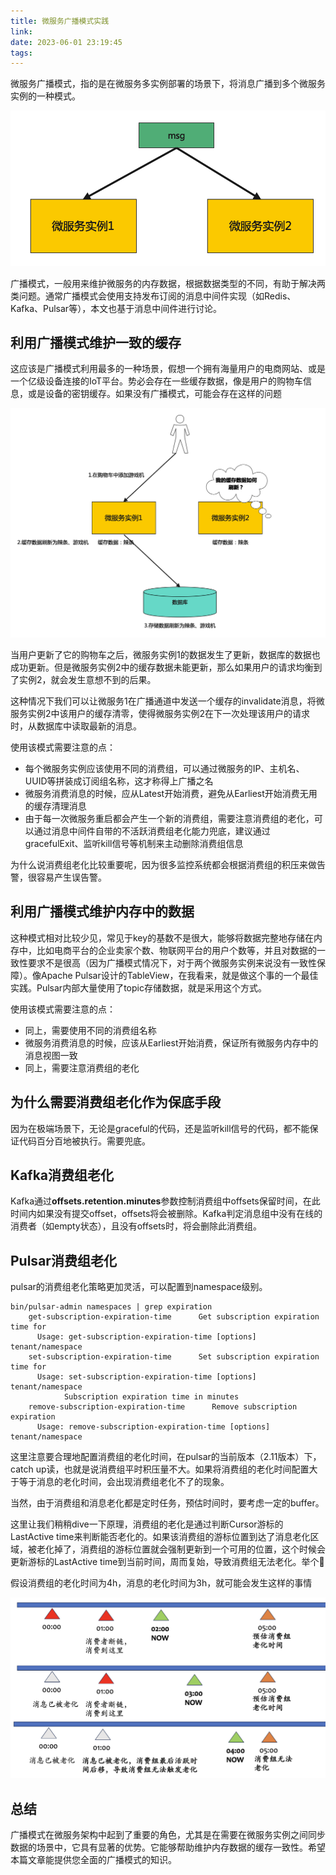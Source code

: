 ```yaml
---
title: 微服务广播模式实践
link:
date: 2023-06-01 23:19:45
tags:
---
```


微服务广播模式，指的是在微服务多实例部署的场景下，将消息广播到多个微服务实例的一种模式。

![Untitled](Images/20230601p1.png)

广播模式，一般用来维护微服务的内存数据，根据数据类型的不同，有助于解决两类问题。通常广播模式会使用支持发布订阅的消息中间件实现（如Redis、Kafka、Pulsar等），本文也基于消息中间件进行讨论。

## 利用广播模式维护一致的缓存

这应该是广播模式利用最多的一种场景，假想一个拥有海量用户的电商网站、或是一个亿级设备连接的IoT平台。势必会存在一些缓存数据，像是用户的购物车信息，或是设备的密钥缓存。如果没有广播模式，可能会存在这样的问题

![Untitled](Images/20230601p2.png)

当用户更新了它的购物车之后，微服务实例1的数据发生了更新，数据库的数据也成功更新。但是微服务实例2中的缓存数据未能更新，那么如果用户的请求均衡到了实例2，就会发生意想不到的后果。

这种情况下我们可以让微服务1在广播通道中发送一个缓存的invalidate消息，将微服务实例2中该用户的缓存清零，使得微服务实例2在下一次处理该用户的请求时，从数据库中读取最新的消息。

使用该模式需要注意的点：

- 每个微服务实例应该使用不同的消费组，可以通过微服务的IP、主机名、UUID等拼装成订阅组名称，这才称得上广播之名
- 微服务消费消息的时候，应从Latest开始消费，避免从Earliest开始消费无用的缓存清理消息
- 由于每一次微服务重启都会产生一个新的消费组，需要注意消费组的老化，可以通过消息中间件自带的不活跃消费组老化能力兜底，建议通过gracefulExit、监听kill信号等机制来主动删除消费组信息

为什么说消费组老化比较重要呢，因为很多监控系统都会根据消费组的积压来做告警，很容易产生误告警。

## 利用广播模式维护内存中的数据

这种模式相对比较少见，常见于key的基数不是很大，能够将数据完整地存储在内存中，比如电商平台的企业卖家个数、物联网平台的用户个数等，并且对数据的一致性要求不是很高（因为广播模式情况下，对于两个微服务实例来说没有一致性保障）。像Apache Pulsar设计的TableView，在我看来，就是做这个事的一个最佳实践。Pulsar内部大量使用了topic存储数据，就是采用这个方式。

使用该模式需要注意的点：

- 同上，需要使用不同的消费组名称
- 微服务消费消息的时候，应该从Earliest开始消费，保证所有微服务内存中的消息视图一致
- 同上，需要注意消费组的老化

## 为什么需要消费组老化作为保底手段

因为在极端场景下，无论是graceful的代码，还是监听kill信号的代码，都不能保证代码百分百地被执行。需要兜底。

## Kafka消费组老化

Kafka通过**offsets.retention.minutes**参数控制消费组中offsets保留时间，在此时间内如果没有提交offset，offsets将会被删除。Kafka判定消息组中没有在线的消费者（如empty状态），且没有offsets时，将会删除此消费组。

## Pulsar消费组老化

pulsar的消费组老化策略更加灵活，可以配置到namespace级别。

```
bin/pulsar-admin namespaces | grep expiration
    get-subscription-expiration-time      Get subscription expiration time for 
      Usage: get-subscription-expiration-time [options] tenant/namespace
    set-subscription-expiration-time      Set subscription expiration time for 
      Usage: set-subscription-expiration-time [options] tenant/namespace
            Subscription expiration time in minutes
    remove-subscription-expiration-time      Remove subscription expiration 
      Usage: remove-subscription-expiration-time [options] tenant/namespace
```

这里注意要合理地配置消费组的老化时间，在pulsar的当前版本（2.11版本）下，catch up读，也就是说消费组平时积压量不大。如果将消费组的老化时间配置大于等于消息的老化时间，会出现消费组老化不了的现象。

当然，由于消费组和消息老化都是定时任务，预估时间时，要考虑一定的buffer。

这里让我们稍稍dive一下原理，消费组的老化是通过判断Cursor游标的LastActive time来判断能否老化的。如果该消费组的游标位置到达了消息老化区域，被老化掉了，消费组的游标位置就会强制更新到一个可用的位置，这个时候会更新游标的LastActive time到当前时间，周而复始，导致消费组无法老化。举个🌰

假设消费组的老化时间为4h，消息的老化时间为3h，就可能会发生这样的事情

![Untitled](Images/20230601p3.png)

## 总结

广播模式在微服务架构中起到了重要的角色，尤其是在需要在微服务实例之间同步数据的场景中，它具有显著的优势。它能够帮助维护内存数据的缓存一致性。希望本篇文章能提供您全面的广播模式的知识。
